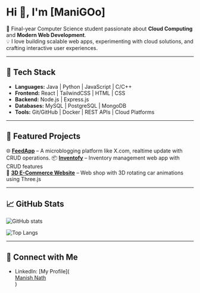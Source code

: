 # Hi 👋, I'm [ManiGOo]  

🚀 Final-year Computer Science student passionate about **Cloud Computing** and **Modern Web Development**.  
💡 I love building scalable web apps, experimenting with cloud solutions, and crafting interactive user experiences.  

---

## 🔨 Tech Stack
- **Languages:** Java | Python | JavaScript | C/C++  
- **Frontend:** React | TailwindCSS | HTML | CSS  
- **Backend:** Node.js | Express.js  
- **Databases:** MySQL | PostgreSQL | MongoDB  
- **Tools:** Git/GitHub | Docker | REST APIs | Cloud Platforms  

---

## 📌 Featured Projects
🌐 [**FeedApp**](https://github.com/ManiGOo/feedAPP) – A microblogging platform like X.com, realtime update with CRUD operations.
📦 [**Inventofy**](https://github.com/yourusername/inventofy) – Inventory management web app with CRUD features  
🚗 [**3D E-Commerce Website**](https://github.com/yourusername/3d-ecom) – Web shop with 3D rotating car animations using Three.js  

---

## 📈 GitHub Stats
![GitHub stats](https://github-readme-stats.vercel.app/api?username=ManiGOo&show_icons=true&theme=tokyonight)  

![Top Langs](https://github-readme-stats.vercel.app/api/top-langs/?username=ManiGOo&layout=compact&theme=tokyonight)  

---

## 🤝 Connect with Me
- LinkedIn: [My Profile](<div class="badge-base LI-profile-badge" data-locale="en_US" data-size="large" data-theme="dark" data-type="HORIZONTAL" data-vanity="manishforyou" data-version="v1"><a class="badge-base__link LI-simple-link" href="https://in.linkedin.com/in/manishforyou?trk=profile-badge">Manish Nath</a></div>
              )  
